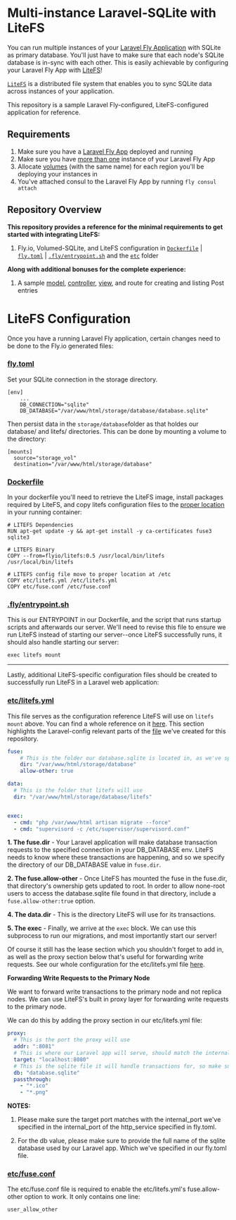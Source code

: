 # Multi-instance Laravel-SQLite with LiteFS
You can run multiple instances of your [Laravel Fly Application](https://fly.io/docs/laravel/) with SQLite as primary database. You'll just have to make sure that each node's SQLite database is in-sync with each other. This is easily achievable by configuring your Laravel Fly App with [LiteFS](https://fly.io/docs/litefs/)! 

[`LiteFS`](https://fly.io/docs/litefs/how-it-works/) is a distributed file system that enables you to sync SQLite data across instances of your application.

This repository is a sample Laravel Fly-configured, LiteFS-configured application for reference.

## Requirements
1) Make sure you have a [Laravel Fly App](https://fly.io/docs/laravel/) deployed and running
2) Make sure you have [more than one](https://fly.io/docs/flyctl/scale-count/#usage) instance of your Laravel Fly App
3) Allocate [volumes](https://fly.io/docs/reference/volumes/) (with the same name) for each region you'll be deploying your instances in
4) You've attached consul to the Laravel Fly App by running `fly consul attach`

## Repository Overview
<b>This repository provides a reference for the minimal requirements to get started with integrating LiteFS:</b>
1. Fly.io, Volumed-SQLite, and LiteFS configuration in [`Dockerfile`](https://github.com/fly-apps/fly-laravel-litefs/blob/main/Dockerfile) | [`fly.toml`](https://github.com/fly-apps/fly-laravel-litefs/blob/main/fly.toml) | [`.fly/entrypoint.sh`](https://github.com/fly-apps/fly-laravel-litefs/blob/main/.fly/entrypoint.sh) and the [`etc`](https://github.com/fly-apps/fly-laravel-litefs/tree/main/etc) folder


<b>Along with additional bonuses for the complete experience:</b>
1. A sample [model](https://github.com/fly-apps/fly-laravel-litefs/blob/main/app/Models/Post.php), [controller](https://github.com/fly-apps/fly-laravel-litefs/blob/main/app/Http/Controllers/PostController.php), [view](https://github.com/fly-apps/fly-laravel-litefs/blob/main/resources/views/posts/create.blade.php), and route for creating and listing Post entries 


# LiteFS Configuration

Once you have a running Laravel Fly application, certain changes need to be done to the Fly.io generated files:

### [fly.toml](https://github.com/fly-apps/fly-laravel-litefs/blob/main/fly.toml)

Set your SQLite connection in the storage directory. 
```
[env]
    ...
    DB_CONNECTION="sqlite"
    DB_DATABASE="/var/www/html/storage/database/database.sqlite"
```
Then persist data in the `storage/database`folder as that holdes our database/ and litefs/ directories. This can be done by mounting a volume to the directory:
```
[mounts]
  source="storage_vol"
  destination="/var/www/html/storage/database"
```

### [Dockerfile](https://github.com/fly-apps/fly-laravel-litefs/blob/main/Dockerfile)

In your dockerfile you'll need to retrieve the LiteFS image, install packages required by LiteFS, and copy litefs configuration files to the [proper location](https://fly.io/docs/litefs/config/#config-file-search-path) in your running container:
```
# LITEFS Dependencies
RUN apt-get update -y && apt-get install -y ca-certificates fuse3 sqlite3

# LITEFS Binary
COPY --from=flyio/litefs:0.5 /usr/local/bin/litefs /usr/local/bin/litefs

# LITEFS config file move to proper location at /etc
COPY etc/litefs.yml /etc/litefs.yml
COPY etc/fuse.conf /etc/fuse.conf
```

### [.fly/entrypoint.sh](https://github.com/fly-apps/fly-laravel-litefs/blob/main/.fly/entrypoint.sh) 
This is our ENTRYPOINT in our Dockerfile, and the script that runs startup scripts and afterwards our server. We'll need to revise this file to ensure we run LiteFS instead of starting our server--once LiteFS successfully runs, it should also handle starting our server:
```
exec litefs mount
```

---

Lastly, additional LiteFS-specific configuration files should be created to successfully run LiteFS in a Laravel web application:

### [etc/litefs.yml](https://github.com/fly-apps/fly-laravel-litefs/blob/main/etc/litefs.yml)
This file serves as the configuration reference LiteFS will use on `litefs mount` above. You can find a whole reference on it [here](https://fly.io/docs/litefs/config/#config-file-search-path). This section highlights the Laravel-config relevant parts of the [file](https://github.com/fly-apps/fly-laravel-litefs/blob/main/etc/litefs.yml) we've created for this repository.


```yml
fuse:
    # This is the folder our database.sqlite is located in, as we've specified in our fly.toml file's env.DB_DATABASE attribute 
    dir: "/var/www/html/storage/database"
    allow-other: true

data:
  # This is the folder that litefs will use
  dir: "/var/www/html/storage/database/litefs"


exec: 
  - cmd: "php /var/www/html artisan migrate --force"
  - cmd: "supervisord -c /etc/supervisor/supervisord.conf"

```

<b>1. The fuse.dir</b> - Your Laravel application will make database transaction requests to the specified connection in your DB_DATABASE env. LiteFS needs to know where these transactions are happening, and so we specify the directory of our DB_DATABASE value in `fuse.dir`.

<b>2. The fuse.allow-other</b> - Once LiteFS has mounted the fuse in the fuse.dir, that directory's ownership gets updated to root. In order to allow none-root users to access the database.sqlite file found in that directory, include a `fuse.allow-other:true` option.

<b>4. The data.dir</b> - This is the directory LiteFS will use for its transactions. 

<b>5. The exec</b> - Finally, we arrive at the `exec` block. We can use this subprocess to run our migrations, and most importantly start our server! 

Of course it still has the lease section which you shouldn't forget to add in, as well as the proxy section below that's useful for forwarding write requests. See our whole configuration for the etc/litefs.yml file [here](https://github.com/fly-apps/fly-laravel-litefs/blob/main/etc/litefs.yml).

**Forwarding Write Requests to the Primary Node**

We want to forward write transactions to the primary node and not replica nodes. We can use LiteFS's built in proxy layer for forwarding write requests to the primary node.

We can do this by adding the proxy section in our etc/litefs.yml file:

```yml
proxy:
  # This is the port the proxy will use
  addr: ":8081"
  # This is where our Laravel app will serve, should match the internal_port with the http_service specified in fly.toml
  target: "localhost:8080"
  # This is the sqlite file it will handle transactions for, so make sure it's the same file used by the app
  db: "database.sqlite"
  passthrough: 
    - "*.ico"
    - "*.png"
```
**NOTES:**
1. Please make sure the target port matches with the internal_port we've specified in the internal_port of the http_service specified in fly.toml. 

2. For the db value, please make sure to provide the full name of the sqlite database used by our Laravel app. Which we've specified in our fly.toml file.


### [etc/fuse.conf](https://github.com/fly-apps/fly-laravel-litefs/blob/main/etc/fuse.conf)

The etc/fuse.conf file is required to enable the etc/litefs.yml's fuse.allow-other option to work. It only contains one line:

```
user_allow_other
```




